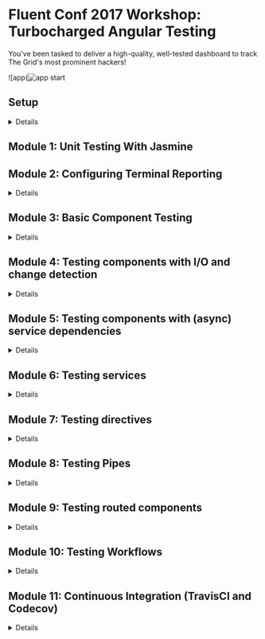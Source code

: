 # Fluent Conf 2017 Workshop: Turbocharged Angular Testing

You've been tasked to deliver a high-quality, well-tested dashboard to track The Grid's most prominent hackers!

![app(![app start](https://raw.githubusercontent.com/victormejia/fluent-angular-testing-workshop/master/screenshots/app-screenshot.png)

## Setup

<details>
  <summary>Details</summary>

This project was generated with [Angular CLI](https://github.com/angular/angular-cli) version 1.0.6.

### Tools Needed
  * Git
  * Node (at least 6.10)
  * npm (at least 3.10)
  * latest Google Chrome
  * latest Google Chrome Canary (important!)
  * GitHub account
  * Visual Studio Code editor

### Configure Project
You will need to do the following:
  * fork this repo to your GitHub account
  * clone your fork locally
  * Globally install the Angular CLI: `npm install -g @angular/cli`
  * inside `fluent-angular-testing`, install dependencies: `npm install`

### Verify

The following commands should work:

`npm start`: should open your browser and display the app we will be working with:

![app start](https://raw.githubusercontent.com/victormejia/fluent-angular-testing-workshop/master/screenshots/app-screenshot.png)

`npm test`: should yield output similar to this (no errors):

### Create branch

`git checkout -b solution`

We will be working on a new branch and working through the modules. In the last module, we will be opening a pull request and using TravisCI to run our builds.


![test start](https://raw.githubusercontent.com/victormejia/fluent-angular-testing-workshop/master/screenshots/test-initial.png)

</details>

## Module 1: Unit Testing With Jasmine

## Module 2: Configuring Terminal Reporting

<details>
  <summary>Details</summary>

Inside the Angular project, running `ng test --single-run --code-coverage` will output something like this:

![terminal](https://raw.githubusercontent.com/victormejia/fluent-angular-testing-workshop/master/screenshots/Screen%20Shot%202017-06-07%20at%202.57.12%20PM.png)

It's a bit difficult to know which tests exactly ran, so let's configure our terminal spec reporting. To do so, you will need to install the `karma-spec-reporter` plugin and configure `karma.conf.js`. It should already be included when you ran the initial `npm install`.

**tasks**:

  * in the `plugins`, require the `karma-spec-reporter`: `require('karma-spec-reporter')`
  * in the `reporters` property, replace `'progress'` with `'spec'`
  * in the `reports` array inside the `coverageIstanbulReporter` object, add `'text-summary'`

Now, when you run your tests, you should get something like this:

![terminal](https://raw.githubusercontent.com/victormejia/fluent-angular-testing-workshop/master/screenshots/Screen%20Shot%202017-06-08%20at%2011.34.09%20AM.png)

</details>

## Module 3: Basic Component Testing

<details>
  <summary>Details</summary>

**Code**: `src/app/core/menu`

In this module, we will learn the basic steps in setting up unit tests using the Angular Testing Utilities. There are [3 standard methods of testing Angular components](https://vsavkin.com/three-ways-to-test-angular-2-components-dcea8e90bd8d):

  * **Isolated** tests: we treat the component class as vanilla JS. Don't render the component.
  * **Shallow** tests: Use the Angular testing utilities to render the component, but don't render children components
  * **Integration** tests: **not** end-to-end tests here. In this method we render children components also.

When testing components, we will be using the **shallow** method of testing components, and when our components take in inputs, and/or we want to test outputs, we will use a test host component.

#### Basic Setup

We first need to import a few of the testing utilities, and also the component to test:

```js
import { async, ComponentFixture, TestBed } from '@angular/core/testing';
import { MenuComponent } from './menu.component';
```

We start our describe block, and before each of our tests, we want to configure the testing module. In the declarations property is where you declare the component being tested. We first compile the components in test:

```js
let component: MenuComponent;
let fixture: ComponentFixture<MenuComponent>;

beforeEach(async(() => {
  TestBed.configureTestingModule({
    declarations: [ MenuComponent ]
  })
  .compileComponents();
}));
```

`compileComponents()` will ensure that external templates and styles are inlined. This is an async operation, so we use the `async` utility, which runs it in a special *async test zone*. If you're using webpack, this isn't needed, but it's a good idea to always have this here in case your build system changes.

We then get handles on two important pieces:

```js
beforeEach(() => {
  fixture = TestBed.createComponent(MenuComponent);
  component = fixture.componentInstance;
  fixture.detectChanges();
});
```

* fixture : A fixture for debugging and testing a component. Provides access to the component instance and also the `DebugElement`, a handle on the component's DOM element.
* component : The component instance

`fixture.detectChanges()` initializes the component (calling `ngOnInit()`) and runs the change detection cycle.

With setup out of the way, we can start writing assertions. For instance, a test to ensure that two menu items get rendered:

```js
it('should render two menu items', () => {
  const menuItems = fixture.debugElement.queryAll(By.css('a'));
  expect(menuItems.length).toBe(2);
});
```

We use the `debugElement`'s `queryAll` method to retrieve all `DebugElements` that satisfy the search. We use the `By.css` utitlity to do so.

Running this, you will get an error:

`Can't bind to 'routerLink' since it isn't a known property of 'a'`.

Since we aren't importing the module for routing, Angular doesn't recognize this directive. However, we want to **shallow** test, so we will tell Angular to ignore components and directives not included in the `declarations` property by using the `NO_ERRORS_SCHEMA` constant

```js
import { NO_ERRORS_SCHEMA } from '@angular/core';
```

and declare a new `schemas` property when confiuring the test module:

```js
schemas: [NO_ERRORS_SCHEMA]
```

### Tasks

Write a spec `'should render a different hacker link title'`.
  * change the component's `hackerLink` property to something else
  * trigger a change detection cycle
  * Use the `debugElement` and the `By` utiltity to assert that the new title is reflected in the DOM.

***hint***: Once you obtain the `debugElement` reference to the hacker link, you can get the native `HTMLElement` through the `nativeElement` property.

</details>

## Module 4: Testing components with I/O and change detection

<details>
  <summary>Details</summary>

**Code**: `src/app/status`

In this module, we will learn how to test components with inputs and outputs. The best way to test this kind of components is by usint a *test host component*. Essentially, in your test you create a parent component which houses the component you want to test. This way, it's very easy to feed it inputs, and to listen for and output events.

We will be looking at the `StatusComponent`, which has the following behavior:

https://cl.ly/2c0o0o1S3C0T

This is how it is used:

```html
<app-status [status]="hacker.status" (newStatus)="updateStatus($event)"></app-status>
```

It takes in as input a `status` which can be `'danger'`, `'safe'`, or `'warning'`. It also exposes a `newStatus` event, and whenever fired, it will call the specified function with the new message. If we take a look at the `StatusComponent` implementation, the `newStatus` event will get emitted when the status component is clicked on. With this knowledge, let's create a test host component:

```js
@Component({
  template: '<app-status [status]="appStatus" (newStatus)="updateStatus($event)"></app-status>'
})
class TestHostComponent {
  appStatus: string;
  updateStatus = jasmine.createSpy('statusSpy');
}
```

For the `TestBed` configuration, we will include both the `StatusComponent` and the `TestHostComponent` in the declarations. We then obtain a fixture on the test host component, and the test host component instance. Do not call `fixture.detectChanges` here since that will trigger the `ngOnInit` method.

```js
let testHost: TestHostComponent;
let fixture: ComponentFixture<TestHostComponent>;

beforeEach(async(() => {
  TestBed.configureTestingModule({
    declarations: [ StatusComponent, TestHostComponent ]
  })
  .compileComponents();
}));

beforeEach(() => {
  fixture = TestBed.createComponent(TestHostComponent);
  testHost = fixture.componentInstance;
});
```

With the setup out of the way, we are now ready to write some tests.

### Tasks:

Complete the following tests:
  * `should set pulse color to green when input is "safe"`
  * `should set pulse color to yellow when input is "warning"`
  * `should set pulse color to yellow when input is "warning"`
  * `should set pulse color to green when input is undefined`
  * `should output a new message when clicked`

For the first four tests, you want to follow these steps:
  * Arrange: set the `appStatus` property on the test host component to what you are currently testing, so something like `'safe'`
  * Act: trigger a change detection cycle (`fixture.detectChanges()`), and get a reference to the element with class of `.pulse`. Use the `fixture.debugElement.query()` utility, and `By.css()`. This would look something like `fixture.debugElement.query(By.css('.pulse')).nativeElement`
  * Assert: You can then assert things about the `classList` property of the element.

For the last test:
  * Arrange: get a reference to the main container with class `.status-pulse`
  * Act: simulate a `click()`
  * Assert: the `testHost.updateStatus` function/spy should have been called. You can also assert things about the argument.
</details>

## Module 5: Testing components with (async) service dependencies

<details>
  <summary>Details</summary>

**Reference**: [Test a component with an async service](https://angular.io/guide/testing#test-a-component-with-an-async-service)

**Code**: `src/app/hacker-list`

In this module, we will learn how to test components with (async) service dependencies. When performing such tests, we must specify the injected services in the `providers` property when configuring the testing module:

```js
TestBed.configureTestingModule({
  declarations: [ HackerListComponent ],
  providers: [
    { provide: ApiService, useValue: mockApiService },
    { provide: Router, useValue: mockRouter }
  ],
  schemas: [NO_ERRORS_SCHEMA]
})
```

Here we are using the `provide` object literal, such that when the DI system retrieves the `ApiService`, it will use the provided value. Here we don't provide the real service, but instead a mock service. The `mockApiService` should simply be an object that has the same interface as the actual `ApiService`:

```js
const mockApiService = {
  getHackers: () => { }
};
```

This component only utilizes the `navigate` method of the router, so we can also create a mock for that.

```js
const mockRouter = {
  navigate: () => { }
};
```

At the top of the describe block, in addition to declaring variables for the `component` and `fixture`, we also want to declare a variable to hold a reference to the injected service:

```js
let component: HackerListComponent;
let fixture: ComponentFixture<HackerListComponent>;
let api: ApiService;
```

How do we get the injected service? The best way to do so is to get it from the component's injector:

```js
api = fixture.debugElement.injector.get(ApiService);
```

From here on, we can spy on `api`, and not the `mockApiService`. It is simply a clone of that object.

### Testing Async

Suppose one of your components method performs async work:

```js
ngOnInit() {
  this.apiService.getProducts()
    .then((data: any) => {
      this.products = data;
    });
}
```

In your test, you should first spy on the service mock and return a controlled response:

```js
spyOn(apiService, 'getProducts').and.returnValue(Promise.resolve(mockProducts));
```

Then, there are two methods of testing this:
  * use `async` and `fixture.whenStable`
  * use `fakeAsync` and `tick`

The first is to use the `async` testing utility, which is a function that returns a function, which becomes the second argument to the `it` call. You must then uses the fixture's `whenStable` method which returns a promise when all async work within this test is complete.

```js
it('...', async(() => {
  spyOn(apiService, 'getProducts').and.returnValue(Promise.resolve(mockProducts));

  component.ngOnInit();

  fixture.whenStable()
    .then(() => {
      expect(...).toEqual(...);
    });
}));
```

The second method is to use the `fakeAsync` testing utility. It allows you to write a test in a more linear fashion:

```js
it('...', fakeAsync(() => {
  spyOn(apiService, 'getProducts').and.returnValue(Promise.resolve(mockProducts));

  component.ngOnInit();

  flush(); // "flushes" asynchronous tasks

  expect(...).toEqual(...);
}));
```

If you need fine time control, the `tick` function simulates the passage of time, and it can take in an optional argument of milliseconds.

### Tasks
Write tests for the `initial display` (`describe` block)
  * `makes a call to api.getHackers`
  * `sets initial data (using async)`: Since `ngOnInit` performs async work, we use the `async` testing utility
  * `sets initial data (using fakeAsync)'`: use `fakeAsync` instead. You will need to use the `tick` function here

Write a test for the `click on hacker` (`describe` block):
  * `should navigate to the hacker/:id path`

**Relevant imports**:
```js
import { async, ComponentFixture, TestBed, fakeAsync, flush } from '@angular/core/testing';
import { HackerListComponent } from './hacker-list.component';
import { NO_ERRORS_SCHEMA } from '@angular/core';
import { ApiService } from '../core/services/api.service';
import { Router } from '@angular/router';
import { By } from '@angular/platform-browser';
import { mockHackers } from '../core/helpers.spec';
```

</details>

## Module 6: Testing services

<details>
  <summary>Details</summary>

**Code**: `src/app/hacker-list`

When it comes to testing services in Angular, you could write *isolated* tests (no Angular testing utilities) or *shallow* tests (using Angular utilities like the `TestBed` and the `inject` function). I recommend writing isolated tests for services, as they are essentially just a class, as adding in the Angular helping utilities will probably just add complexity to your tests. If your service depends on other services, you can easily stub them out.

Here is our basic `ApiService`:

```js
@Injectable()
export class ApiService {

  baseUrl = '/api';

  constructor(public http: Http) { }

  getHackers() {
    return this.http.get(`${this.baseUrl}/hackers`)
      .toPromise()
      .then((res: Response) => res.json());
  }

  getHackerDetails(id: string) {
    return this.http.get(`${this.baseUrl}/hackers/${id}`)
      .toPromise()
      .then((res: Response) => res.json());
  }
}
```

When testing services, at the top of your describe block, you will need to declare the a variable that will hold the reference to your service, and create spies for any dependencies.

```js
let service: ApiService;
const httpSpy = jasmine.createSpyObj('http', ['get']);
```

Using the `createSpyObj` method gives us great flexibility as we can instruct it to return different values as needed. Unit tests should isolated, fast, and should not make external http requests, which is why we will stub out the `Http` service instead.

Before each spec, create a brand new instance of the service:

```js
beforeEach(() => {
  service = new ApiService(httpSpy);
});
```

Now for each spec, the structure will look like this:

```js
it('...', (done) => {
  // create a mock response

  // instruct any dependent service to return the mock response
  // by using the spy object

  // make the call to your service

  // if the call is async (returns a Promise), you can listen
  // for when the problem resolves, assert, and then call done()
});
```

Note here that we are using the Jasmine built-in done function. This suffices for our unit tests, and there really is no need to bring in the `async` or `fakeAsync` utilities. In fact, when dealing with Observables, you will have to use the `done` function instead.

### Tasks
Write the following unit tests for both the `getHackers` and `getHackerDetails` of the `ApiService`.
  * `getHackers`: `'should return list of hackers'`: You should assert that `http.get` gets called with `'/api/hackers'`, and the data returned is the mock data.
  * `getHackerDetails`: `'should return hacker details given hacker id'`: You should assert that `http.get` gets called with `'/api/hackers/${id}''`, and the data returned is the mock data.

</details>

## Module 7: Testing directives

<details>
  <summary>Details</summary>

**Code**: `src/app/core/directives`

An attribute directive is used to modify behavior of an existing element or component. Suppose we have a directive that can be added to an input element to prevent numeric input. We can easily achieve this using a `@HostListener` and listening for the `keydown` event.

```js
import { Directive, HostListener } from '@angular/core';

@Directive({
  selector: '[appNonNumeric]'
})
export class NonNumericDirective {

  constructor() { }

  @HostListener('document:keydown', ['$event'])
  onKeydown(event) {
    const numberRegex = /[0-9]/;

    if (numberRegex.test(event.key)) {
      event.preventDefault();
    }
  }

}
```

And its usage:

```html
<input appNonNumeric type="text" placeholder="Search...">
````

Looking at the implementation, you could very well write an isolated test and test the `onKeydown` method. However, we want to test how this directive will make other elements behave. We will be using a test host component along with the Angular testing utitlies.

A test host component can look like this:

```js
@Component({
  template: `<input appNonNumeric type="text"/>
             <textarea appNonNumeric></textarea>`
})
class TestHostComponent {
}
```

When testing this, we can use the `debugElement` and `By` to query for the input. `DebugElement`s have a useful `triggerEventHandler` that you can call. In this case, we would trigger the `keydown` event.

### Tasks:
Complete the following tests:
  * `should allow regular text input`: You should query for the `input` element, and trigger the `keydown` event handler. (TODO: detect changes?)
  * `should not allow numeric text input for input elements`: Similar setup to the first one, except the event's key property should be a string containing a number
  * `should allow regular text input for textarea elements`
  * `should not allow numeric text input for textarea elements`

</details>

## Module 8: Testing Pipes

<details>
  <summary>Details</summary>

**Code**: `app/core/pipes`

In this module we will learn how to test pipes. Testing pipes in Angular is actually very easy, there is really no set up as we are writing vanilla jasmine tests, without any Angular testing utilities. You should write these kind of isolated tests for both services and pipes.

Suppose we have a pipe to transform any string input to all uppercase letters:

```js
import { Pipe, PipeTransform } from '@angular/core';

@Pipe({
  name: 'uppercase'
})
export class UppercasePipe implements PipeTransform {

  transform(input: string): any {
    return input.toUpperCase();
  }

}
```

To test, we are simply testing a class. Below is the setup and some sample tests:

```js
import { UppercasePipe } from './uppercase.pipe';

describe('UppercasePipe', () => {
  let pipe: UppercasePipe;

  beforeEach(() => {
    pipe = new UppercasePipe();
  });

  it('creates an instance', () => {
    expect(pipe).toBeTruthy();
  });

  it('transforms input string to uppercase', () => {
    expect(pipe.transform('angular rocks!')).toBe('ANGULAR ROCKS!');
  });
});
```

### Tasks
In these exercises, we are going to test-drive the implementation of the `ShortDatePipe`, which will transform an input ISO date string and return a "short date" format.

```
'1972-08-23T15:22:34.694Z' ----> '06/01/1960, 04:01am'
```

Complete the following tests:
  * `creates an instance`
  * `should not throw error`
  * `returned value should contain date format dd/mm/yyyy`
  * `returned value should contain time hh:mm[am|pm]`
  * `should convert ISO string to correct date format (am)`
  * `should convert ISO string to correct date format (pm)`

You can use this sample data:
  * `'1972-08-23T15:22:34.694Z' ----> '06/01/1960, 04:01am'`
  * `'1980-10-04T21:35:51.869Z' ----> '10/04/1980, 02:35pm'`

</details>

## Module 9: Testing routed components

<details>
  <summary>Details</summary>

**Code**: `src/app/hacker-detail`

Testing routed components is not much different than testing components with async services, the only difference is that instead of dealing with timers or Promises, most likely you'll be dealing with `Observables` since the router exposes certain `Observable` properties to read information from the current route.

Take for instance the `HackerDetailComponent`:

```js
@Component({
  selector: 'app-hacker-detail',
  templateUrl: './hacker-detail.component.html',
  styleUrls: ['./hacker-detail.component.scss']
})
export class HackerDetailComponent implements OnInit {
  @Input() id: string;
  hacker: Hacker;

  constructor(private api: ApiService, private route: ActivatedRoute) { }

  ngOnInit() {
    this.route.params.subscribe(params => {
      this.id = params['id'];
      this.renderDetails(this.id);
    });
  }

  renderDetails(id: string) {
    this.api.getHackerDetails(id)
      .then((data) => {
        this.hacker = data;
      });
  }

}
```

It has two injected dependencies, the `ApiService` and the `ActivatedRoute`. You know how to create a mock for the api service (simply return a resolved promise). However, the `params` property is an observable that emits an object. Here, we care about the `id` param, since our route was declared as `hackers/:id`.

At the beginning of the describe block, you can create mocks for both:

```js
const mockApiService = {
  getHackerDetails: (id) => Promise.resolve(mockHackers[3])
};

const mockActivatedRoute = {
  params: Observable.of({ id: 'f1b2e9bf-2794-4ccf-a869-9ddb93478f70'})
};
```

Using `Observable.of` is a very convinient way of wrapping objects into an observable.

When configuring the `TestBed`, for the providers you instruct Angular to use these when the service dependencies are injected:

```js
providers: [
  { provide: ApiService, useValue: mockApiService },
  { provide: ActivatedRoute, useValue: mockActivatedRoute }
],
```

In your specs, calling `fixture.detectChanges()` will trigger `ngOnInit`, which will retrieve the id parameter, and then call `renderDetails`, which will then call the `getHackerDetails` method on the `api`. Lots of async here, so use `async()` along with `fixture.whenStable()`.

### Tasks:
Complete the following tests:
  * `should set the correct hacker name`
  * `should set the correct hacker status message`
</details>

## Module 10: Testing Workflows

<details>
  <summary>Details</summary>

There are specific things that as a developer and tester and you can do to create a better testing workflow. From terminal reporting, to commit hooks, you should take advantage of the tools available.

### Setup and Configuration

The Angular CLI generates a project for you with testing included out of the box. It's a good idea to generate code coverage reports when you run your tests:

```
ng test --single-run --codecoverage
```

Better yet, create an npm script for this:

```
"test": "ng test --single-run --code-coverage"
```

and also a script to watch your tests automatically:

```
"test:watch": "ng test --code-coverage"
```

Also, configure terminal reporting (refer to Module 2 above).

### Enforcing coverage thresholds

There are mixed opinions on whether or not you should enforce coverage thresholds. Sure, a codebase of 99% coverage may not necessarily mean that your code is bug free, but tested code is one major step in the way of producing clean code. Enforcing coverage thresholds will promote testability among your team (specially if your team is new to testing), and you can ensure that untested code is not making its way to your codebase.

Install the `karma-istanbul-threshold` module:

```
npm i karma-istanbul-threshold --save-dev
```

and add it to the plugins:

```js
plugins: [
  require('karma-jasmine'),
  require('karma-chrome-launcher'),
  require('karma-jasmine-html-reporter'),
  require('karma-coverage-istanbul-reporter'),
  require('karma-istanbul-threshold'),
  require('@angular/cli/plugins/karma'),
  require('karma-spec-reporter')
],
```

add the `'json'` reporter to the `coverageIstanbulReporter` object:

```js
coverageIstanbulReporter: {
  reports: [ 'html', 'lcovonly', 'json', 'text-summary' ],
  fixWebpackSourcePaths: true
},
```

add the `'istanbul-threshold'` reporter:

```js
reporters: config.angularCli && config.angularCli.codeCoverage
            ? ['spec', 'coverage-istanbul', 'istanbul-threshold']
            : ['spec', 'kjhtml'],
```

and finally, configure the thresholds:

```js
istanbulThresholdReporter: {
 src: 'coverage/coverage-final.json',
 reporters: ['text'],
 thresholds: {
   global: {
     statements: 90,
     branches: 65,
     lines: 90,
     functions: 90,
   },
   each: {
     statements: 80,
     branches: 60,
     lines: 60,
     functions: 80,
   },
 }
},
```

Now, if any of these stats fall below the specified thresholds, running `ng test` will fail, even if each spec is passing:

![coverage](https://raw.githubusercontent.com/victormejia/fluent-angular-testing-workshop/master/screenshots/coverage.png)

### Preventing bad commits

Husky can be used to easily configure git hooks to prevent bad commits. It's an npm module, so install it:

```
npm i --save-dev husky
```

Then, you can configure a `precommit` and `prepush` hook by simply adding npm scripts:

```js
"precommit": "npm run lint",
"prepush": "ng test --single-run --code-coverage"
```

Before committing, it will run the linter, and before pushing your branch, it will run the test suite. This combined with coverage thresholds can provide a powerful way of enforcing clean, tested code.
</details>

## Module 11: Continuous Integration (TravisCI and Codecov)

<details>
  <summary>Details</summary>

You can use TravisCI to automatically test your code as it's pushed to GitHub, and configure it to run for every pull request.

Head over to [TravisCI](https://travis-ci.org/) and sign in with your GitHub account. You can then "flick the repository" switch to "on" for your repo. The next step is to add a .travis.yml file.

```yml
dist: trusty
sudo: required
language: node_js
node_js:
  - '6'
addons:
  apt:
    packages:
      - google-chrome-beta
env:
  - CHROME_CANARY_BIN=/usr/bin/google-chrome-beta
before_script:
  - export DISPLAY=:99.0
  - sh -e /etc/init.d/xvfb start &
  - sleep 3
install:
  - npm install
  - npm install -g codecov
script:
  - npm test
  - codecov -f coverage/coverage-final.json
```

There is a a lot going on here. We are instructing TravisCI to use Ubuntu Trusty, Node 6.x, and further instructions to in order to get Chrome Canary headless running. In addition, we will be using [codecov.io](https://codecov.io/) in order to provide coverage reports for us. It works out of the box with TravisCI, simply sign up using your GitHub account.

Once you open a PR or push any branch, it will trigger a TravisCI build:

![travis ci building](https://raw.githubusercontent.com/victormejia/fluent-angular-testing-workshop/master/screenshots/travis-ci-building.png)

If the build fails, you will know both on GitHub and on TravisCI:

![travis ci failed](https://raw.githubusercontent.com/victormejia/fluent-angular-testing-workshop/master/screenshots/travis-ci-failed-log.png)

Once fixed, repush your branch, and the build triggers again:

![travis ci passed](https://raw.githubusercontent.com/victormejia/fluent-angular-testing-workshop/master/screenshots/travis-ci-passed-gh.png)

In addition, since we have enabled reporting with Codecov, we get a codecov bot reporting the coverage:

![codecov bot](https://raw.githubusercontent.com/victormejia/fluent-angular-testing-workshop/master/screenshots/codecov-bot.png)
</details>
